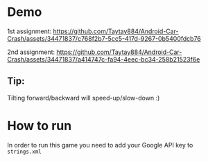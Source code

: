 # Demo

1st assignment:
https://github.com/Taytay884/Android-Car-Crash/assets/34471837/c768f2b7-5cc5-417d-9267-0b5400fdcb76

2nd assignment:
https://github.com/Taytay884/Android-Car-Crash/assets/34471837/a414747c-fa94-4eec-bc34-258b21523f6e

## Tip:
Tilting forward/backward will speed-up/slow-down :)


# How to run
In order to run this game you need to add your Google API key to `strings.xml`


